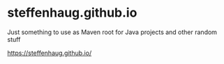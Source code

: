 # steffenhaug.github.io
Just something to use as Maven root for Java projects and other random stuff

https://steffenhaug.github.io/
